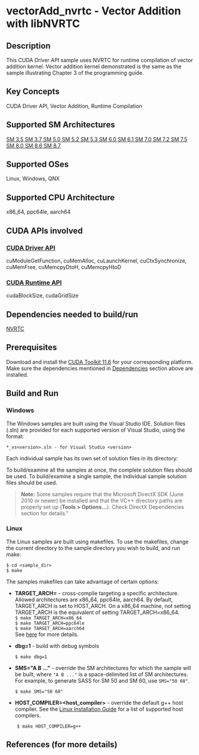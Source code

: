 # vectorAdd_nvrtc - Vector Addition with libNVRTC

## Description

This CUDA Driver API sample uses NVRTC for runtime compilation of vector addition kernel. Vector addition kernel demonstrated is the same as the sample illustrating Chapter 3 of the programming guide.

## Key Concepts

CUDA Driver API, Vector Addition, Runtime Compilation

## Supported SM Architectures

[SM 3.5 ](https://developer.nvidia.com/cuda-gpus)  [SM 3.7 ](https://developer.nvidia.com/cuda-gpus)  [SM 5.0 ](https://developer.nvidia.com/cuda-gpus)  [SM 5.2 ](https://developer.nvidia.com/cuda-gpus)  [SM 5.3 ](https://developer.nvidia.com/cuda-gpus)  [SM 6.0 ](https://developer.nvidia.com/cuda-gpus)  [SM 6.1 ](https://developer.nvidia.com/cuda-gpus)  [SM 7.0 ](https://developer.nvidia.com/cuda-gpus)  [SM 7.2 ](https://developer.nvidia.com/cuda-gpus)  [SM 7.5 ](https://developer.nvidia.com/cuda-gpus)  [SM 8.0 ](https://developer.nvidia.com/cuda-gpus)  [SM 8.6 ](https://developer.nvidia.com/cuda-gpus)  [SM 8.7 ](https://developer.nvidia.com/cuda-gpus)

## Supported OSes

Linux, Windows, QNX

## Supported CPU Architecture

x86_64, ppc64le, aarch64

## CUDA APIs involved

### [CUDA Driver API](http://docs.nvidia.com/cuda/cuda-driver-api/index.html)
cuModuleGetFunction, cuMemAlloc, cuLaunchKernel, cuCtxSynchronize, cuMemFree, cuMemcpyDtoH, cuMemcpyHtoD

### [CUDA Runtime API](http://docs.nvidia.com/cuda/cuda-runtime-api/index.html)
cudaBlockSize, cudaGridSize

## Dependencies needed to build/run
[NVRTC](../../README.md#nvrtc)

## Prerequisites

Download and install the [CUDA Toolkit 11.6](https://developer.nvidia.com/cuda-downloads) for your corresponding platform.
Make sure the dependencies mentioned in [Dependencies]() section above are installed.

## Build and Run

### Windows
The Windows samples are built using the Visual Studio IDE. Solution files (.sln) are provided for each supported version of Visual Studio, using the format:
```
*_vs<version>.sln - for Visual Studio <version>
```
Each individual sample has its own set of solution files in its directory:

To build/examine all the samples at once, the complete solution files should be used. To build/examine a single sample, the individual sample solution files should be used.
> **Note:** Some samples require that the Microsoft DirectX SDK (June 2010 or newer) be installed and that the VC++ directory paths are properly set up (**Tools > Options...**). Check DirectX Dependencies section for details."

### Linux
The Linux samples are built using makefiles. To use the makefiles, change the current directory to the sample directory you wish to build, and run make:
```
$ cd <sample_dir>
$ make
```
The samples makefiles can take advantage of certain options:
*  **TARGET_ARCH=<arch>** - cross-compile targeting a specific architecture. Allowed architectures are x86_64, ppc64le, aarch64.
    By default, TARGET_ARCH is set to HOST_ARCH. On a x86_64 machine, not setting TARGET_ARCH is the equivalent of setting TARGET_ARCH=x86_64.<br/>
`$ make TARGET_ARCH=x86_64` <br/> `$ make TARGET_ARCH=ppc64le` <br/> `$ make TARGET_ARCH=aarch64` <br/>
    See [here](http://docs.nvidia.com/cuda/cuda-samples/index.html#cross-samples) for more details.
*   **dbg=1** - build with debug symbols
    ```
    $ make dbg=1
    ```
*   **SMS="A B ..."** - override the SM architectures for which the sample will be built, where `"A B ..."` is a space-delimited list of SM architectures. For example, to generate SASS for SM 50 and SM 60, use `SMS="50 60"`.
    ```
    $ make SMS="50 60"
    ```

*  **HOST_COMPILER=<host_compiler>** - override the default g++ host compiler. See the [Linux Installation Guide](http://docs.nvidia.com/cuda/cuda-installation-guide-linux/index.html#system-requirements) for a list of supported host compilers.
```
    $ make HOST_COMPILER=g++
```

## References (for more details)

